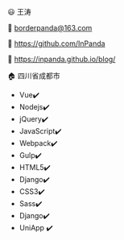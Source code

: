 :smiley: 王涛

:e-mail:   borderpanda@163.com

:rocket:   https://github.com/InPanda

:memo:   https://inpanda.github.io/blog/

:house:    四川省成都市​

-  Vue:heavy_check_mark:
-  Nodejs:heavy_check_mark: 
-  jQuery:heavy_check_mark: 
-  JavaScript:heavy_check_mark: 
-  Webpack:heavy_check_mark: 
-  Gulp:heavy_check_mark: 
-  HTML5:heavy_check_mark: 
- Django:heavy_check_mark:
- CSS3:heavy_check_mark: 
- Sass:heavy_check_mark: 
- Django:heavy_check_mark: 
- UniApp :heavy_check_mark:

